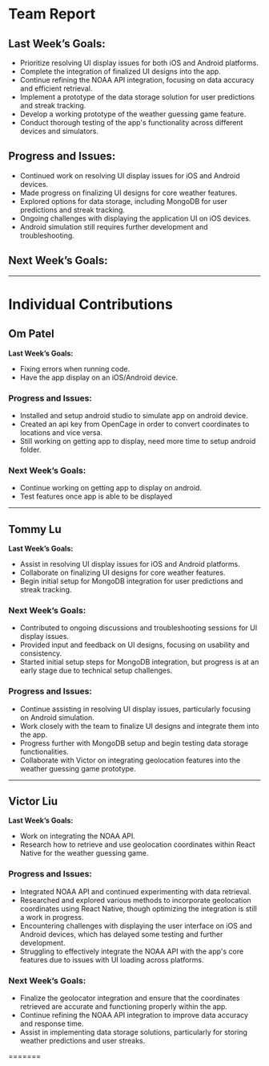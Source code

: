 # Team Report

## Last Week’s Goals:
- Prioritize resolving UI display issues for both iOS and Android platforms.
- Complete the integration of finalized UI designs into the app.
- Continue refining the NOAA API integration, focusing on data accuracy and efficient retrieval.
- Implement a prototype of the data storage solution for user predictions and streak tracking.
- Develop a working prototype of the weather guessing game feature.
- Conduct thorough testing of the app's functionality across different devices and simulators.
  
## Progress and Issues:
- Continued work on resolving UI display issues for iOS and Android devices.
- Made progress on finalizing UI designs for core weather features.
- Explored options for data storage, including MongoDB for user predictions and streak tracking.
- Ongoing challenges with displaying the application UI on iOS devices.
- Android simulation still requires further development and troubleshooting.

## Next Week’s Goals:



---

# Individual Contributions

## Om Patel
**Last Week’s Goals:**
- Fixing errors when running code.
- Have the app display on an iOS/Android device.

### Progress and Issues:
- Installed and setup android studio to simulate app on android device.
- Created an api key from OpenCage in order to convert coordinates to locations and vice versa.
- Still working on getting app to display, need more time to setup android folder.

### Next Week’s Goals:
- Continue working on getting app to display on android.
- Test features once app is able to be displayed
---

## Tommy Lu
**Last Week’s Goals:** 
- Assist in resolving UI display issues for iOS and Android platforms.
- Collaborate on finalizing UI designs for core weather features.
- Begin initial setup for MongoDB integration for user predictions and streak tracking.
  
### Next Week’s Goals:
- Contributed to ongoing discussions and troubleshooting sessions for UI display issues.
- Provided input and feedback on UI designs, focusing on usability and consistency.
- Started initial setup steps for MongoDB integration, but progress is at an early stage due to technical setup challenges.
  
### Progress and Issues:
- Continue assisting in resolving UI display issues, particularly focusing on Android simulation.
- Work closely with the team to finalize UI designs and integrate them into the app.
- Progress further with MongoDB setup and begin testing data storage functionalities.
- Collaborate with Victor on integrating geolocation features into the weather guessing game prototype.
---

## Victor Liu
**Last Week’s Goals:**
- Work on integrating the NOAA API.  
- Research how to retrieve and use geolocation coordinates within React Native for the weather guessing game.

### Progress and Issues:

- Integrated NOAA API and continued experimenting with data retrieval.  
- Researched and explored various methods to incorporate geolocation coordinates using React Native, though optimizing the integration is still a work in progress.  
- Encountering challenges with displaying the user interface on iOS and Android devices, which has delayed some testing and further development.  
- Struggling to effectively integrate the NOAA API with the app's core features due to issues with  UI loading across platforms.


### Next Week’s Goals:

- Finalize the geolocator integration and ensure that the coordinates retrieved are accurate and functioning properly within the app.  
- Continue refining the NOAA API integration to improve data accuracy and response time.  
- Assist in implementing data storage solutions, particularly for storing weather predictions and user streaks.

  
=======
